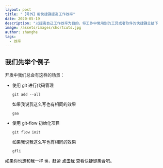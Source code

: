 ```yaml
---
layout: post
title: "【号外】用快捷键提高工作效率"
date: 2020-05-19
description: "以提高自己工作效率为目的，将工作中常用到的工具或者软件的快捷键总结下来，列个清单方便以后查找。"
image: /assets/images/shortcuts.jpg
author: zhanghe
tags:
  - 效率
---
```


## 我们先举个例子

开发中我们总会有这样的场景：

- 使用 git 进行代码管理

  ```git
  git add --all
  ```

  如果我说我这么写也有相同的效果

  ```git
  gaa
  ```

- 使用 git-flow 初始化项目

  ```git
  git flow init
  ```

  如果我说我这么写也有相同的效果

  ```git
  gfli
  ```

如果你也想和我一样 `懒`，赶紧 [点击我](https://shortcuts.zhanghe.cool/) 查看快捷键集合吧。
